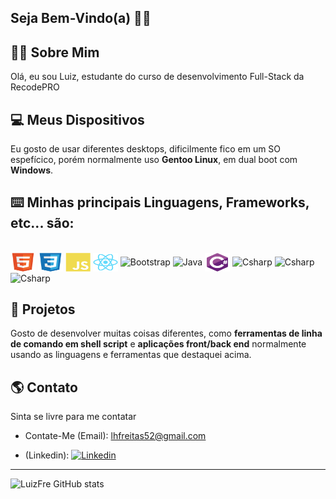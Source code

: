 <h2>Seja Bem-Vindo(a) 👋🏻 </h2>

## 👨‍🎓 Sobre Mim

Olá, eu sou Luiz, estudante do curso de desenvolvimento Full-Stack da RecodePRO 

## 💻 Meus Dispositivos ##


Eu gosto de usar diferentes desktops, dificilmente fico em um SO espefícico, porém normalmente uso **Gentoo Linux**, em dual boot com **Windows**.

## ⌨️ Minhas principais Linguagens, Frameworks, etc... são:

<div style="display: inline_block"><br>
  <img align="center" alt="HTML" height="30" width="40" src="https://raw.githubusercontent.com/devicons/devicon/master/icons/html5/html5-original.svg">
   <img align="center" alt="CSS" height="30" width="40" src="https://raw.githubusercontent.com/devicons/devicon/master/icons/css3/css3-original.svg">
  <img align="center" alt="Js" height="30" width="40" src="https://raw.githubusercontent.com/devicons/devicon/master/icons/javascript/javascript-plain.svg">
  <img align="center" alt="React" height="30" width="40" src="https://raw.githubusercontent.com/devicons/devicon/master/icons/react/react-original.svg">
  <img align="center" alt="Bootstrap" height="30" width="40" src="https://cdn.jsdelivr.net/gh/devicons/devicon/icons/bootstrap/bootstrap-plain.svg">
  <img align="center" alt="Java" height="30" width="40" src="https://cdn.jsdelivr.net/gh/devicons/devicon/icons/java/java-original-wordmark.svg">
  <img align="center" alt="Csharp" height="30" width="40" src="https://raw.githubusercontent.com/devicons/devicon/master/icons/csharp/csharp-original.svg">
  <img align="center" alt="Csharp" height="30" width="40" src="https://cdn.jsdelivr.net/gh/devicons/devicon/icons/mysql/mysql-original.svg">
  <img align="center" alt="Csharp" height="30" width="40" src="https://cdn.jsdelivr.net/gh/devicons/devicon/icons/nodejs/nodejs-original-wordmark.svg">
  <img align="center" alt="Csharp" height="30" width="40" src="https://cdn.jsdelivr.net/gh/devicons/devicon/icons/mongodb/mongodb-original-wordmark.svg">
  
</div>



## 🚀 Projetos 


Gosto de desenvolver muitas coisas diferentes, como **ferramentas de linha de comando em shell script** e  **aplicações front/back end** normalmente usando as linguagens e ferramentas que destaquei acima.

## 🌎 Contato

Sinta se livre para me contatar

- Contate-Me (Email): lhfreitas52@gmail.com

- (Linkedin):    [![Linkedin](https://img.shields.io/badge/LinkedIn-0077B5?style=for-the-badge&logo=linkedin&logoColor=white)](https://www.linkedin.com/in/luiz-freitas-28995322a/)

<hr>

![LuizFre GitHub stats](https://github-readme-stats.vercel.app/api?username=Luizfre&show_icons=true&theme=vue)

